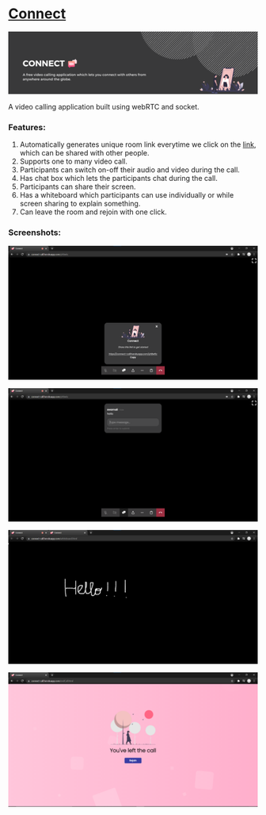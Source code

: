 # [Connect](https://connect-call.herokuapp.com/)
![banner](https://github.com/swarnalii/connect-call/blob/main/imgs/banner.png)

A video calling application built using webRTC and socket.

### Features:

1. Automatically generates unique room link everytime we click on the [link](https://connect-call.herokuapp.com/), which can be shared with other people.
2. Supports one to many video call. 
3. Participants can switch on-off their audio and video during the call.
4. Has chat box which lets the participants chat during the call.
5. Participants can share their screen.
6. Has a whiteboard which participants can use individually or while screen sharing to explain something.
7. Can leave the room and rejoin with one click.

### Screenshots:

![home](https://github.com/swarnalii/connect-call/blob/main/imgs/home.png)

![chat-box](https://github.com/swarnalii/connect-call/blob/main/imgs/chat.png)

![whiteboard](https://github.com/swarnalii/connect-call/blob/main/imgs/whiteboard.png)

![endCall-page](https://github.com/swarnalii/connect-call/blob/main/imgs/endCall.png)



